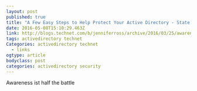 ```yaml
---
layout: post
published: true
title: "A Few Easy Steps to Help Protect Your Active Directory - State of Multiplicity - Site Home - TechNet Blogs"
date: 2016-05-08T15:10:29.463Z
link: http://blogs.technet.com/b/jenniferross/archive/2016/03/25/awareness-is-half-the-battle.aspx?utm_content=buffer8c4bb&utm_medium=social&utm_source=twitter.com&utm_campaign=buffer
tags: activedirectory technet
Categories: activedirectory technet
  - links
ogtype: article
bodyclass: post
categories: activedirectory security
---
```

Awareness ist half the battle
